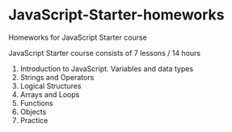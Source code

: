 # JavaScript-Starter-homeworks
Homeworks for JavaScript Starter course

JavaScript Starter course consists of 7 lessons / 14 hours

1. Introduction to JavaScript. Variables and data types
2. Strings and Operators
3. Logical Structures
4. Arrays and Loops
5. Functions
6. Objects
7. Practice
